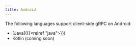 ```yaml
---
title: Android
---
```


The following languages support client-side gRPC on Android:

- [Java]({{<relref "java">}})
- Kotlin (coming soon)
